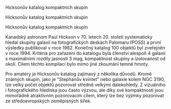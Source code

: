 Hicksonův katalog kompaktních skupin

Hicksonův katalog kompaktních skupin

Hicksonův katalog kompaktních skupin

Kanadský astronom Paul Hickson v 70. letech 20. století systematicky hledal skupiny galaxií na fotografických deskách
Palomaru (POSS) a první výsledky publikoval v roce 1982. Konečný katalog 100 objektů byl zveřejněn v roce 1994.
Kritéria pro zařazení do katalogu byla členství alespoň 4 galaxií s maximálními rozdíly jasností 3 mag, kompaktnost
skupiny a izolovanost od okolí. Cílem těchto kompilací bylo mimo jiné zkoumání temné hmoty.

Pro amatéry je Hicksonův katalog zajímavý z několika důvodů. Kromě známých skupin, jako je "Stephanův kvintet" nebo
galaxie kolem NGC 3190, lze velký počet objektů pozorovat středně velkými dalekohledy. Z vizuálního i fotografického
hlediska jsou často výzvou, ale díky své kompaktnosti jsou mimořádně atraktivním pozorovacím cílem, který lze
bez výjimky pozorovat ze středoevropských zeměpisných šířek. 
